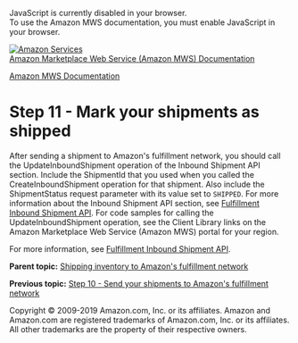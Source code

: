 <div id="MWSDX_noscript">

JavaScript is currently disabled in your browser.  
To use the Amazon MWS documentation, you must enable JavaScript in your
browser.

</div>

<div id="MWSDX_divtop">

[![Amazon
Services](https://images-na.ssl-images-amazon.com/images/G/08/mwsportal/fr_FR/amazonservices.gif
"Amazon Services")](http://services.amazon.fr)  
<span id="MWSDX_titlebar">[Amazon Marketplace Web Service (Amazon MWS)
Documentation](https://developer.amazonservices.fr/gp/mws/docs.html)</span>

</div>

<div id="MWSDX_divbottom">

<div id="MWSDX_divleft">

<div id="MWSDX_toc">

</div>

</div>

<div id="MWSDX_divright">

<div id="MWSDX_content">

<span id="MWSDX_breadcrumbs">[Amazon MWS
Documentation](https://developer.amazonservices.fr/gp/mws/docs.html)</span>

# Step 11 - Mark your shipments as shipped

<div class="body conbody">

After sending a shipment to <span class="ph">Amazon's fulfillment
network</span>, you should call the
<span class="keyword apiname">UpdateInboundShipment</span> operation of
the Inbound Shipment API section. Include the
<span class="keyword parmname">ShipmentId</span> that you used when you
called the <span class="keyword apiname">CreateInboundShipment</span>
operation for that shipment. Also include the
<span class="keyword parmname">ShipmentStatus</span> request parameter
with its value set to `SHIPPED`. For more information about the Inbound
Shipment API section, see [Fulfillment Inbound Shipment
API](../fba_inbound/FBAInbound_Overview.md). For code samples for
calling the <span class="keyword apiname">UpdateInboundShipment</span>
operation, see the Client Library links on the <span class="ph">Amazon
Marketplace Web Service (Amazon MWS)</span> portal for your region.

For more information, see [Fulfillment Inbound Shipment
API](../fba_inbound/FBAInbound_Overview.md).

</div>

<div class="related-links">

<div class="familylinks">

<div class="parentlink">

**Parent topic:** [Shipping inventory to Amazon's fulfillment
network](../fba_guide/FBAGuide_ShipInventoryToAFN.md)

</div>

<div class="previouslink">

**Previous topic:** [Step 10 - Send your shipments to Amazon's
fulfillment network](../fba_guide/FBAGuide_SendShipmentsToAFN.md)

</div>

</div>

</div>

<div id="MWSDX_footer">

Copyright © 2009-2019 Amazon.com, Inc. or its affiliates. Amazon and
Amazon.com are registered trademarks of Amazon.com, Inc. or its
affiliates. All other trademarks are the property of their respective
owners.

</div>

</div>

</div>

<div style="clear: both;">

</div>

</div>
